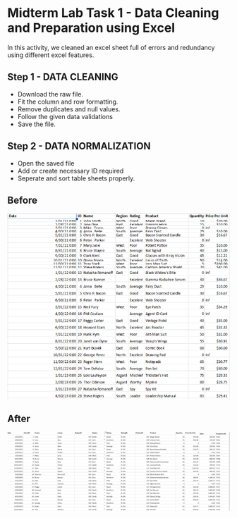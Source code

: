 
# Midterm Lab Task 1 - Data Cleaning and Preparation using Excel
In this activity, we cleaned an excel sheet full of errors and redundancy using different excel features.

## Step 1 - DATA CLEANING
- Download the raw file.
- Fit the column and row formatting.
- Remove duplicates and null values.
- Follow the given data validations
- Save the file.
  
## Step 2 - DATA NORMALIZATION
- Open the saved file
- Add or create necessary ID required
- Seperate and sort table sheets properly.

## Before
<img src="Images/Before.png" alt="Alt Text" Width="600" heigth="200">

## After
<img src="Images/After.png" alt="Alt Text" Width="1280" heigth="720">
